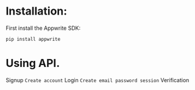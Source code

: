 # Installation:
First install the Appwrite SDK:
```
pip install appwrite
```

# Using API.
Signup
`Create account`
Login
`Create email password session`
Verification
